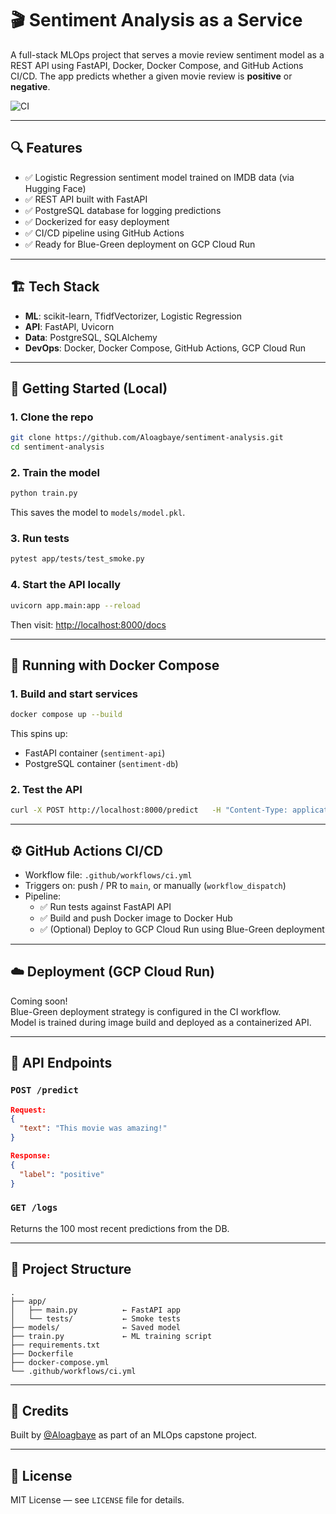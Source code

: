 # 🎬 Sentiment Analysis as a Service

A full-stack MLOps project that serves a movie review sentiment model as a REST API using FastAPI, Docker, Docker Compose, and GitHub Actions CI/CD. The app predicts whether a given movie review is **positive** or **negative**.

![CI](https://github.com/Aloagbaye/sentiment-analysis/actions/workflows/ci.yml/badge.svg)

---

## 🔍 Features

- ✅ Logistic Regression sentiment model trained on IMDB data (via Hugging Face)
- ✅ REST API built with FastAPI
- ✅ PostgreSQL database for logging predictions
- ✅ Dockerized for easy deployment
- ✅ CI/CD pipeline using GitHub Actions
- ✅ Ready for Blue-Green deployment on GCP Cloud Run

---

## 🏗️ Tech Stack

- **ML**: scikit-learn, TfidfVectorizer, Logistic Regression
- **API**: FastAPI, Uvicorn
- **Data**: PostgreSQL, SQLAlchemy
- **DevOps**: Docker, Docker Compose, GitHub Actions, GCP Cloud Run

---

## 🚀 Getting Started (Local)

### 1. Clone the repo

```bash
git clone https://github.com/Aloagbaye/sentiment-analysis.git
cd sentiment-analysis
```

### 2. Train the model

```bash
python train.py
```

This saves the model to `models/model.pkl`.

### 3. Run tests

```bash
pytest app/tests/test_smoke.py
```

### 4. Start the API locally

```bash
uvicorn app.main:app --reload
```

Then visit: [http://localhost:8000/docs](http://localhost:8000/docs)

---

## 🐳 Running with Docker Compose

### 1. Build and start services

```bash
docker compose up --build
```

This spins up:

- FastAPI container (`sentiment-api`)
- PostgreSQL container (`sentiment-db`)

### 2. Test the API

```bash
curl -X POST http://localhost:8000/predict   -H "Content-Type: application/json"   -d '{"text": "The movie was excellent!"}'
```

---

## ⚙️ GitHub Actions CI/CD

- Workflow file: `.github/workflows/ci.yml`
- Triggers on: push / PR to `main`, or manually (`workflow_dispatch`)
- Pipeline:
  - ✅ Run tests against FastAPI API
  - ✅ Build and push Docker image to Docker Hub
  - ✅ (Optional) Deploy to GCP Cloud Run using Blue-Green deployment

---

## ☁️ Deployment (GCP Cloud Run)

Coming soon!  
Blue-Green deployment strategy is configured in the CI workflow.  
Model is trained during image build and deployed as a containerized API.

---

## 🧪 API Endpoints

### `POST /predict`

```json
Request:
{
  "text": "This movie was amazing!"
}

Response:
{
  "label": "positive"
}
```

### `GET /logs`

Returns the 100 most recent predictions from the DB.

---

## 📂 Project Structure

```
.
├── app/
│   ├── main.py          ← FastAPI app
│   └── tests/           ← Smoke tests
├── models/              ← Saved model
├── train.py             ← ML training script
├── requirements.txt
├── Dockerfile
├── docker-compose.yml
└── .github/workflows/ci.yml
```

---

## 🙌 Credits

Built by [@Aloagbaye](https://github.com/Aloagbaye) as part of an MLOps capstone project.

---

## 📄 License

MIT License — see `LICENSE` file for details.
